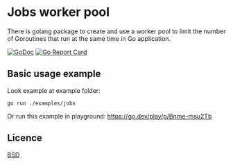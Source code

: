# Jobs worker pool

There is golang package to create and use a worker pool to limit the number of Goroutines that run at the same time in Go application.

[![GoDoc](https://godoc.org/github.com/kirill-scherba/jobs?status.svg)](https://godoc.org/github.com/kirill-scherba/jobs/)
[![Go Report Card](https://goreportcard.com/badge/github.com/kirill-scherba/jobs)](https://goreportcard.com/report/github.com/kirill-scherba/jobs)

## Basic usage example

Look example at example folder:

    go run ./examples/jobs

Or run this example in playground:
<https://go.dev/play/p/Bnme-msu2Tb>

## Licence

[BSD](LICENSE)
